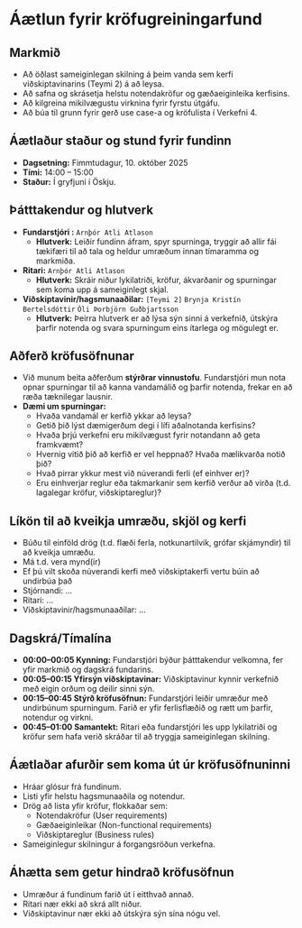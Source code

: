 # Áætlun fyrir kröfugreiningarfund

## Markmið
- Að öðlast sameiginlegan skilning á þeim vanda sem kerfi viðskiptavinarins (Teymi 2) á að leysa.
- Að safna og skrásetja helstu notendakröfur og gæðaeiginleika kerfisins.
- Að kilgreina mikilvægustu virknina fyrir fyrstu útgáfu.
- Að búa til grunn fyrir gerð use case-a og kröfulista í Verkefni 4.

## Áætlaður staður og stund fyrir fundinn
- **Dagsetning:** Fimmtudagur, 10. október 2025
- **Tími:** 14:00 – 15:00
- **Staður:** Í gryfjuni í Öskju.

## Þátttakendur og hlutverk
- **Fundarstjóri :** `Arnþór Atli Atlason`
  - **Hlutverk:** Leiðir fundinn áfram, spyr spurninga, tryggir að allir fái tækifæri til að tala og heldur umræðum innan tímaramma og markmiða.
- **Ritari:** `Arnþór Atli Atlason`
  - **Hlutverk:** Skráir niður lykilatriði, kröfur, ákvarðanir og spurningar sem koma upp á sameiginlegt skjal.
- **Viðskiptavinir/hagsmunaaðilar:** `[Teymi 2]` `Brynja Kristín Bertelsdóttir` `Óli Þorbjörn Guðbjartsson`
  - **Hlutverk:** Þeirra hlutverk er að lýsa sýn sinni á verkefnið, útskýra þarfir notenda og svara spurningum eins ítarlega og mögulegt er.

## Aðferð kröfusöfnunar
- Við munum beita aðferðum **stýrðrar vinnustofu**. Fundarstjóri mun nota opnar spurningar til að kanna vandamálið og þarfir notenda, frekar en að ræða tæknilegar lausnir.
- **Dæmi um spurningar:**
  - Hvaða vandamál er kerfið ykkar að leysa?
  - Getið þið lýst dæmigerðum degi í lífi aðalnotanda kerfisins?
  - Hvaða þrjú verkefni eru mikilvægust fyrir notandann að geta framkvæmt?
  - Hvernig vitið þið að kerfið er vel heppnað? Hvaða mælikvarða notið þið?
  - Hvað pirrar ykkur mest við núverandi ferli (ef einhver er)?
  - Eru einhverjar reglur eða takmarkanir sem kerfið verður að virða (t.d. lagalegar kröfur, viðskiptareglur)?

## Líkön til að kveikja umræðu, skjöl og kerfi 
- Búðu til einföld drög (t.d. flæði ferla, notkunartilvik, grófar skjámyndir) til að kveikja umræðu. 
- Má t.d. vera mynd(ir) 
- Ef þú vilt skoða núverandi kerfi með viðskiptakerfi vertu búin að undirbúa það 
- Stjórnandi: …
- Ritari: …
- Viðskiptavinir/hagsmunaaðilar: …

## Dagskrá/Tímalína
- **00:00–00:05 Kynning:** Fundarstjóri býður þátttakendur velkomna, fer yfir markmið og dagskrá fundarins.
- **00:05–00:15 Yfirsýn viðskiptavinar:** Viðskiptavinur kynnir verkefnið með eigin orðum og deilir sinni sýn.
- **00:15–00:45 Stýrð kröfusöfnun:** Fundarstjóri leiðir umræður með undirbúnum spurningum. Farið er yfir ferlisflæðið og rætt um þarfir, notendur og virkni.
- **00:45–01:00 Samantekt:** Ritari eða fundarstjóri les upp lykilatriði og kröfur sem hafa verið skráðar til að tryggja sameiginlegan skilning.
  

## Áætlaðar afurðir sem koma út úr kröfusöfnuninni
- Hráar glósur frá fundinum.
- Listi yfir helstu hagsmunaaðila og notendur.
- Drög að lista yfir kröfur, flokkaðar sem:
  - Notendakröfur (User requirements)
  - Gæðaeiginleikar (Non-functional requirements)
  - Viðskiptareglur (Business rules)
- Sameiginlegur skilningur á forgangsröðun verkefna.

## Áhætta sem getur hindrað kröfusöfnun
- Umræður á fundinum farið út í eitthvað annað.
- Ritari nær ekki að skrá allt niður.
- Viðskiptavinur nær ekki að útskýra sýn sína nógu vel.
